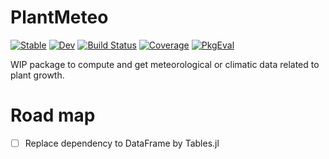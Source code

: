 # PlantMeteo

[![Stable](https://img.shields.io/badge/docs-stable-blue.svg)](https://VEZY.github.io/PlantMeteo.jl/stable)
[![Dev](https://img.shields.io/badge/docs-dev-blue.svg)](https://VEZY.github.io/PlantMeteo.jl/dev)
[![Build Status](https://github.com/VEZY/PlantMeteo.jl/actions/workflows/CI.yml/badge.svg?branch=main)](https://github.com/VEZY/PlantMeteo.jl/actions/workflows/CI.yml?query=branch%3Amain)
[![Coverage](https://codecov.io/gh/VEZY/PlantMeteo.jl/branch/main/graph/badge.svg)](https://codecov.io/gh/VEZY/PlantMeteo.jl)
[![PkgEval](https://JuliaCI.github.io/NanosoldierReports/pkgeval_badges/P/PlantMeteo.svg)](https://JuliaCI.github.io/NanosoldierReports/pkgeval_badges/report.html)

WIP package to compute and get meteorological or climatic data related to plant growth.

# Road map

- [ ] Replace dependency to DataFrame by Tables.jl